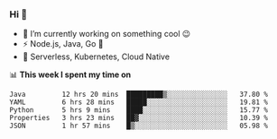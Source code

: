 ### Hi 👋

<!--
**nodejh/nodejh** is a ✨ _special_ ✨ repository because its `README.md` (this file) appears on your GitHub profile.

Here are some ideas to get you started:

- 🔭 I’m currently working on ...
- 🌱 I’m currently learning ...
- 👯 I’m looking to collaborate on ...
- 🤔 I’m looking for help with ...
- 💬 Ask me about ...
- 📫 How to reach me: ...
- 😄 Pronouns: ...
- ⚡ Fun fact: ...
-->

- 🔭 I’m currently working on something cool :wink:
- ⚡ Node.js, Java, Go :thought_balloon:
- 🤖 Serverless, Kubernetes, Cloud Native

📊 **This week I spent my time on**

<!--START_SECTION:waka-->
```text
Java         12 hrs 20 mins  █████████▒░░░░░░░░░░░░░░░   37.80 % 
YAML         6 hrs 28 mins   █████░░░░░░░░░░░░░░░░░░░░   19.81 % 
Python       5 hrs 9 mins    ████░░░░░░░░░░░░░░░░░░░░░   15.77 % 
Properties   3 hrs 23 mins   ██▓░░░░░░░░░░░░░░░░░░░░░░   10.39 % 
JSON         1 hr 57 mins    █▒░░░░░░░░░░░░░░░░░░░░░░░   05.98 % 
```
<!--END_SECTION:waka-->


<!--
:traffic_light: **Visitors**

![visitors](https://visitor-badge.glitch.me/badge?page_id=nodejh.nodejh)
-->
